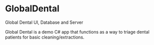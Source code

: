 # GlobalDental
Global Dental UI, Database and Server

Global Dental is a demo C# app that functions as a way to triage dental patients for basic cleaning/extractions.
